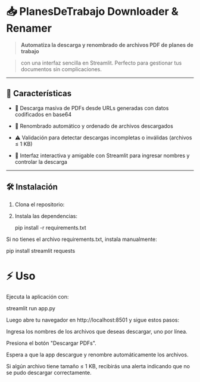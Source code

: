 # 📥 PlanesDeTrabajo Downloader & Renamer






> **Automatiza la descarga y renombrado de archivos PDF de planes de trabajo**  


> con una interfaz sencilla en Streamlit. Perfecto para gestionar tus documentos sin complicaciones.

---



## 🚀 Características

- 📄 Descarga masiva de PDFs desde URLs generadas con datos codificados en base64  


- 🔄 Renombrado automático y ordenado de archivos descargados  


- ⚠️ Validación para detectar descargas incompletas o inválidas (archivos ≤ 1 KB)  


- 🎨 Interfaz interactiva y amigable con Streamlit para ingresar nombres y controlar la descarga  





---

## 🛠️ Instalación


1. Clona el repositorio:


2. Instala las dependencias:


   pip install -r requirements.txt


Si no tienes el archivo requirements.txt, instala manualmente:


  pip install streamlit requests





# ⚡ Uso

Ejecuta la aplicación con:


  streamlit run app.py


Luego abre tu navegador en http://localhost:8501 y sigue estos pasos:


  Ingresa los nombres de los archivos que deseas descargar, uno por línea.


  Presiona el botón "Descargar PDFs".


  Espera a que la app descargue y renombre automáticamente los archivos.


  Si algún archivo tiene tamaño ≤ 1 KB, recibirás una alerta indicando que no se pudo descargar correctamente.

